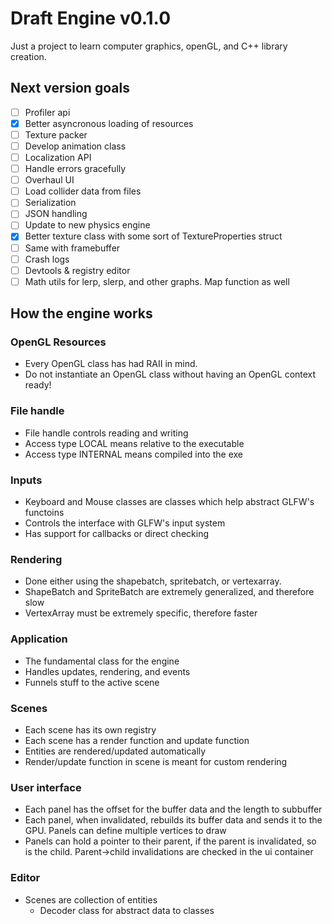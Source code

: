 # Draft Engine v0.1.0
Just a project to learn computer graphics, openGL, and C++ library creation.

## Next version goals
- [ ] Profiler api
- [x] Better asyncronous loading of resources
- [ ] Texture packer
- [ ] Develop animation class
- [ ] Localization API
- [ ] Handle errors gracefully
- [ ] Overhaul UI
- [ ] Load collider data from files
- [ ] Serialization
- [ ] JSON handling
- [ ] Update to new physics engine
- [x] Better texture class with some sort of TextureProperties struct
- [ ] Same with framebuffer
- [ ] Crash logs
- [ ] Devtools & registry editor
- [ ] Math utils for lerp, slerp, and other graphs. Map function as well

## How the engine works
### OpenGL Resources
- Every OpenGL class has had RAII in mind.
- Do not instantiate an OpenGL class without having an OpenGL context ready!

### File handle
- File handle controls reading and writing
- Access type LOCAL means relative to the executable
- Access type INTERNAL means compiled into the exe

### Inputs
- Keyboard and Mouse classes are classes which help abstract GLFW's functoins
- Controls the interface with GLFW's input system
- Has support for callbacks or direct checking

### Rendering
- Done either using the shapebatch, spritebatch, or vertexarray.
- ShapeBatch and SpriteBatch are extremely generalized, and therefore slow
- VertexArray must be extremely specific, therefore faster

### Application
- The fundamental class for the engine
- Handles updates, rendering, and events
- Funnels stuff to the active scene

### Scenes
- Each scene has its own registry
- Each scene has a render function and update function
- Entities are rendered/updated automatically
- Render/update function in scene is meant for custom rendering

### User interface
- Each panel has the offset for the buffer data and the length to subbuffer
- Each panel, when invalidated, rebuilds its buffer data and sends it to the GPU. Panels can define multiple vertices to draw
- Panels can hold a pointer to their parent, if the parent is invalidated, so is the child. Parent->child invalidations are checked in the ui container
    
### Editor
- Scenes are collection of entities
    * Decoder class for abstract data to classes
